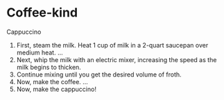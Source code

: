 # Coffee-kind

Cappuccino

1. First, steam the milk. Heat 1 cup of milk in a 2-quart saucepan over medium heat. ...
2. Next, whip the milk with an electric mixer, increasing the speed as the milk begins to thicken. 
3. Continue mixing until you get the desired volume of froth.
4. Now, make the coffee. ...
5. Now, make the cappuccino!
